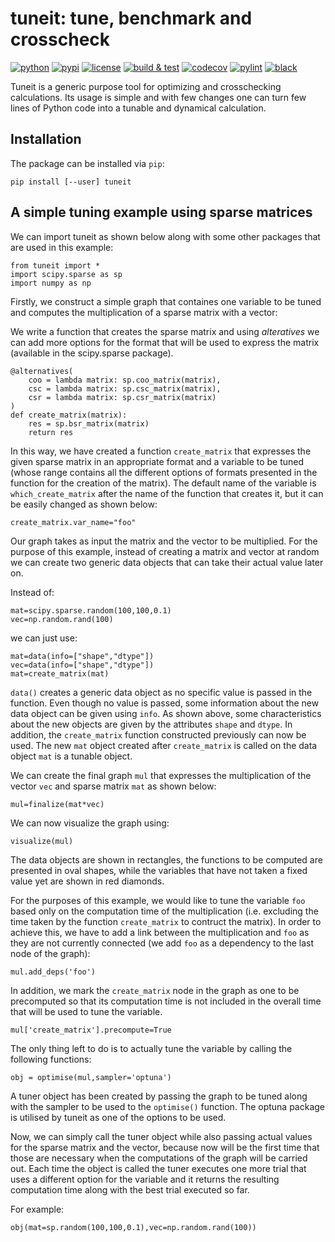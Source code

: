 # tuneit: tune, benchmark and crosscheck

[![python](https://img.shields.io/pypi/pyversions/tuneit.svg?logo=python&logoColor=white)](https://pypi.org/project/tuneit/)
[![pypi](https://img.shields.io/pypi/v/tuneit.svg?logo=python&logoColor=white)](https://pypi.org/project/tuneit/)
[![license](https://img.shields.io/github/license/Lyncs-API/tuneit?logo=github&logoColor=white)](https://github.com/Lyncs-API/tuneit/blob/master/LICENSE)
[![build & test](https://img.shields.io/github/workflow/status/Lyncs-API/tuneit/build%20&%20test?logo=github&logoColor=white)](https://github.com/Lyncs-API/tuneit/actions)
[![codecov](https://img.shields.io/codecov/c/github/Lyncs-API/tuneit?logo=codecov&logoColor=white)](https://codecov.io/gh/Lyncs-API/tuneit)
[![pylint](https://img.shields.io/badge/pylint%20score-8.8%2F10-yellowgreen?logo=python&logoColor=white)](http://pylint.pycqa.org/)
[![black](https://img.shields.io/badge/code%20style-black-000000.svg?logo=codefactor&logoColor=white)](https://github.com/ambv/black)

Tuneit is a generic purpose tool for optimizing and crosschecking calculations.
Its usage is simple and with few changes one can turn few lines of Python code
into a tunable and dynamical calculation.

## Installation

The package can be installed via `pip`:

```
pip install [--user] tuneit
```

## A simple tuning example using sparse matrices

We can import tuneit as shown below along with some other packages that are used in this example:

```
from tuneit import *
import scipy.sparse as sp
import numpy as np
```

Firstly, we construct a simple graph that containes one variable to be tuned and computes the multiplication of a sparse matrix with a vector:

We write a function that creates the sparse matrix and using *alteratives* we can add more options for the format that will be used to express the matrix (available in the scipy.sparse package).

```
@alternatives(
    coo = lambda matrix: sp.coo_matrix(matrix),
    csc = lambda matrix: sp.csc_matrix(matrix),
    csr = lambda matrix: sp.csr_matrix(matrix)
)
def create_matrix(matrix): 
    res = sp.bsr_matrix(matrix)
    return res
```

In this way, we have created a function `create_matrix` that expresses the given sparse matrix in an appropriate format and a variable to be tuned (whose range contains all the different options of formats presented in the function for the creation of the matrix). The default name of the variable is `which_create_matrix` after the name of the function that creates it, but it can be easily changed as shown below:

```
create_matrix.var_name="foo"
```

Our graph takes as input the matrix and the vector to be multiplied. For the purpose of this example, instead of creating a matrix and vector at random we can create two generic data objects that can take their actual value later on.

Instead of:
```
mat=scipy.sparse.random(100,100,0.1)
vec=np.random.rand(100)
```
we can just use:
```
mat=data(info=["shape","dtype"])
vec=data(info=["shape","dtype"])
mat=create_matrix(mat)
```

`data()` creates a generic data object as no specific value is passed in the function. Even though no value is passed, some information about the new data object can be given using `info`. As shown above, some characteristics about the new objects are given by the attributes `shape` and `dtype`.
In addition, the `create_matrix` function constructed previously can now be used. The new `mat` object created after `create_matrix` is called on the data object `mat` is a tunable object.

We can create the final graph `mul` that expresses the multiplication of the vector `vec` and sparse matrix `mat` as shown below:

```
mul=finalize(mat*vec)
```

We can now visualize the graph using:

```
visualize(mul)
```
The data objects are shown in rectangles, the functions to be computed are presented in oval shapes, while the variables that have not taken a fixed value yet are shown in red diamonds.

For the purposes of this example, we would like to tune the variable `foo` based only on the computation time of the multiplication (i.e. excluding the time taken by the function `create_matrix` to contruct the matrix). In order to achieve this, we have to add a link between the multiplication and `foo` as they are not currently connected (we add `foo` as a dependency to the last node of the graph):

```
mul.add_deps('foo')
```

In addition, we mark the `create_matrix` node in the graph as one to be precomputed so that its computation time is not included in the overall time that will be used to tune the variable.

```
mul['create_matrix'].precompute=True 
```

The only thing left to do is to actually tune the variable by calling the following functions:

```
obj = optimise(mul,sampler='optuna')
```
A tuner object has been created by passing the graph to be tuned along with the sampler to be used to the `optimise()` function. The optuna package is utilised by tuneit as one of the options to be used.

Now, we can simply call the tuner object while also passing actual values for the sparse matrix and the vector, because now will be the first time that those are necessary when the computations of the graph will be carried out. Each time the object is called the tuner executes one more trial that uses a different option for the variable and it returns the resulting computation time along with the best trial executed so far. 

For example:
```
obj(mat=sp.random(100,100,0.1),vec=np.random.rand(100))
```


